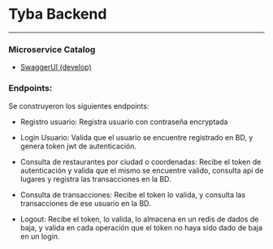 # Tyba Backend

---

### Microservice Catalog

* [SwaggerUI (develop)](http://localhost:8080/api/tyba-backend/swagger-ui.html#/user-controller)

### Endpoints: 
Se construyeron los siguientes endpoints:

* Registro usuario: Registra usuario con contraseña encryptada

* Login Usuario: Valida que el usuario se encuentre registrado en BD, y genera token jwt de autenticación.

* Consulta de restaurantes por ciudad o coordenadas: Recibe el token de autenticación y valida que el mismo se encuentre valido, consulta api de lugares y registra las transacciones en la BD.

* Consulta de transacciones: Recibe el token lo valida, y consulta las transacciones de ese usuario en la BD.

* Logout: Recibe el token, lo valida, lo almacena en un redis de dados de baja, y valida en cada operación que el token no haya sido dado de baja en un login.


